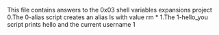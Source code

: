 This file contains answers to the 0x03 shell variables expansions project
0.The 0-alias script creates an alias ls with value rm *
1.The 1-hello_you script prints hello and the current username
1